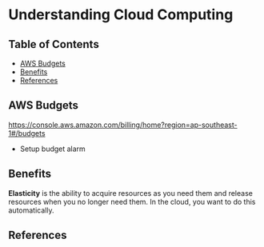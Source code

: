 # Understanding Cloud Computing

## Table of Contents

<!-- START doctoc generated TOC please keep comment here to allow auto update -->
<!-- DON'T EDIT THIS SECTION, INSTEAD RE-RUN doctoc TO UPDATE -->

- [AWS Budgets](#aws-budgets)
- [Benefits](#benefits)
- [References](#references)

<!-- END doctoc generated TOC please keep comment here to allow auto update -->

## AWS Budgets

<https://console.aws.amazon.com/billing/home?region=ap-southeast-1#/budgets>

- Setup budget alarm

## Benefits

**Elasticity** is the ability to acquire resources as you need them
and release resources when you no longer need them.
In the cloud, you want to do this automatically.

## References
